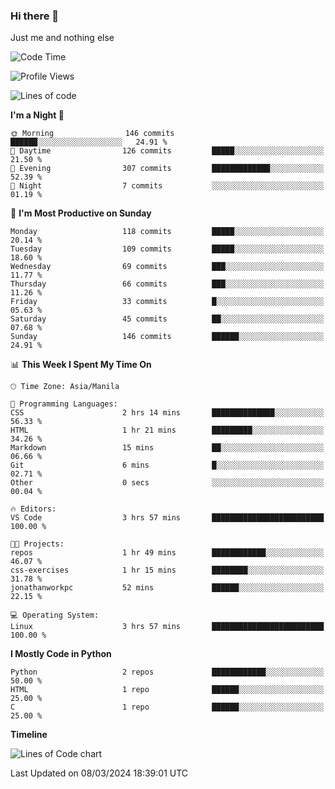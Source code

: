 ### Hi there 👋

Just me and nothing else


<!--START_SECTION:waka-->
![Code Time](http://img.shields.io/badge/Code%20Time-119%20hrs%2041%20mins-blue)

![Profile Views](http://img.shields.io/badge/Profile%20Views-62-blue)

![Lines of code](https://img.shields.io/badge/From%20Hello%20World%20I%27ve%20Written-1.3%20million%20lines%20of%20code-blue)

**I'm a Night 🦉** 

```text
🌞 Morning                146 commits         ██████░░░░░░░░░░░░░░░░░░░   24.91 % 
🌆 Daytime                126 commits         █████░░░░░░░░░░░░░░░░░░░░   21.50 % 
🌃 Evening                307 commits         █████████████░░░░░░░░░░░░   52.39 % 
🌙 Night                  7 commits           ░░░░░░░░░░░░░░░░░░░░░░░░░   01.19 % 
```
📅 **I'm Most Productive on Sunday** 

```text
Monday                   118 commits         █████░░░░░░░░░░░░░░░░░░░░   20.14 % 
Tuesday                  109 commits         █████░░░░░░░░░░░░░░░░░░░░   18.60 % 
Wednesday                69 commits          ███░░░░░░░░░░░░░░░░░░░░░░   11.77 % 
Thursday                 66 commits          ███░░░░░░░░░░░░░░░░░░░░░░   11.26 % 
Friday                   33 commits          █░░░░░░░░░░░░░░░░░░░░░░░░   05.63 % 
Saturday                 45 commits          ██░░░░░░░░░░░░░░░░░░░░░░░   07.68 % 
Sunday                   146 commits         ██████░░░░░░░░░░░░░░░░░░░   24.91 % 
```


📊 **This Week I Spent My Time On** 

```text
🕑︎ Time Zone: Asia/Manila

💬 Programming Languages: 
CSS                      2 hrs 14 mins       ██████████████░░░░░░░░░░░   56.33 % 
HTML                     1 hr 21 mins        █████████░░░░░░░░░░░░░░░░   34.26 % 
Markdown                 15 mins             ██░░░░░░░░░░░░░░░░░░░░░░░   06.66 % 
Git                      6 mins              █░░░░░░░░░░░░░░░░░░░░░░░░   02.71 % 
Other                    0 secs              ░░░░░░░░░░░░░░░░░░░░░░░░░   00.04 % 

🔥 Editors: 
VS Code                  3 hrs 57 mins       █████████████████████████   100.00 % 

🐱‍💻 Projects: 
repos                    1 hr 49 mins        ████████████░░░░░░░░░░░░░   46.07 % 
css-exercises            1 hr 15 mins        ████████░░░░░░░░░░░░░░░░░   31.78 % 
jonathanworkpc           52 mins             ██████░░░░░░░░░░░░░░░░░░░   22.15 % 

💻 Operating System: 
Linux                    3 hrs 57 mins       █████████████████████████   100.00 % 
```

**I Mostly Code in Python** 

```text
Python                   2 repos             ████████████░░░░░░░░░░░░░   50.00 % 
HTML                     1 repo              ██████░░░░░░░░░░░░░░░░░░░   25.00 % 
C                        1 repo              ██████░░░░░░░░░░░░░░░░░░░   25.00 % 
```



**Timeline**

![Lines of Code chart](https://raw.githubusercontent.com/mauring55/mauring55/main/assets/bar_graph.png)


 Last Updated on 08/03/2024 18:39:01 UTC
<!--END_SECTION:waka-->
